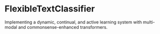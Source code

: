 # FlexibleTextClassifier
Implementing a dynamic, continual, and active learning system with multi-modal and commonsense-enhanced transformers.
